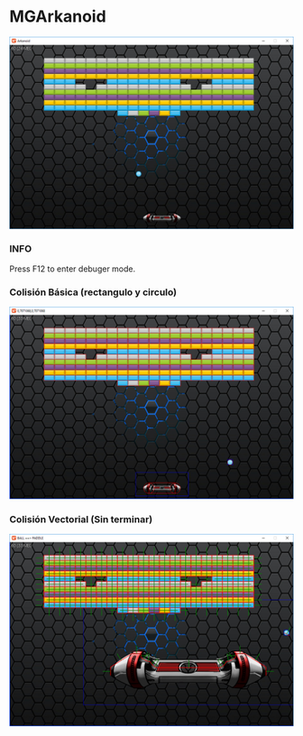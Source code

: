 # MGArkanoid
![](/Doc/arkanoid.png)

### INFO
Press F12 to enter debuger mode.

### Colisión Básica (rectangulo y circulo)
![](/Doc/basic_colision.png)

### Colisión Vectorial (Sin terminar)
![](/Doc/vector_colision.png)
